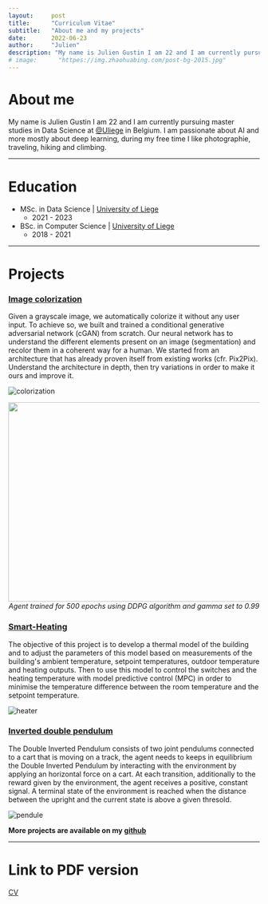 ```yaml
---
layout:     post
title:      "Curriculum Vitae"
subtitle:   "About me and my projects"
date:       2022-06-23
author:     "Julien"
description: "My name is Julien Gustin I am 22 and I am currently pursuing master studies in Data Science at @Uliege in Belgium. I am passionate about AI and more mostly about deep learning, during my free time I like photographie, traveling, hiking and climbing."
# image:      "httpes://img.zhaohuabing.com/post-bg-2015.jpg"
---
```




# About me

My name is Julien Gustin I am 22 and I am currently pursuing master studies in Data Science at [@Uliege](https://www.uliege.be/cms/c_8699436/en/portail-uliege) in Belgium. I am passionate about AI and more mostly about deep learning, during my free time I like photographie, traveling, hiking and climbing. 


---
# Education

- MSc. in Data Science | [University of Liege](https://www.uliege.be/cms/c_8699436/en/portail-uliege)
  - 2021 - 2023
- BSc. in Computer Science | [University of Liege](https://www.uliege.be/cms/c_8699436/en/portail-uliege)
  - 2018 - 2021

--- 
# Projects

### [Image colorization](https://github.com/Julien-Gustin/Image-Colorization)

Given a grayscale image, we automatically colorize it without any user input. To achieve so, we built and trained a conditional generative adversarial network (cGAN) from scratch. Our neural network has to understand the different elements present on an image (segmentation) and recolor them in a coherent way for a human. We started from an architecture that has already proven itself from existing works (cfr. Pix2Pix). Understand the architecture in depth, then try variations in order to make it ours and improve it.

![colorization](/img/sky.png)


<p align="center">
    <img src="https://github.com/Julien-Gustin/RL-INFO8003/blob/master/gif/optimal_policy.gif" width="600" height="400" />
    <br>
    <em>Agent trained for 500 epochs using DDPG algorithm and gamma set to 0.99</em>
</p>

### [Smart-Heating](https://github.com/Julien-Gustin/Smart-heating)

The objective of this project is to develop a thermal model of the building and to adjust the parameters of this model based on measurements of the building's ambient temperature, setpoint temperatures, outdoor temperature and heating outputs. Then to use this model to control the switches and the heating temperature with model predictive control (MPC) in order to minimise the temperature difference between the room temperature and the setpoint temperature.


![heater](/img/projects/heater/kitchen.png)


### [Inverted double pendulum](https://github.com/Julien-Gustin/Inverted-Double-pendulum)

The Double Inverted Pendulum consists of two joint pendulums connected to a cart that is moving on a track, the agent needs to keeps in equilibrium the Double Inverted Pendulum by interacting with the environment by applying an horizontal force on a cart. At each transition, additionally to the reward given by the environment, the agent receives a positive, constant signal. A terminal state of the environment is reached when the distance between the upright and the current state is above a given thresold.

![pendule](/img/projects/pendulum/pendule.png)


**More projects are available on my [github](https://github.com/Julien-Gustin)**

---

# Link to PDF version

[CV](/img/Julien_Gustin_CV.pdf)